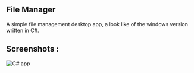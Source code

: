 ## File Manager
A simple file management desktop app, a look like of the windows version written in C#.

## Screenshots :
![C# app](https://user-images.githubusercontent.com/41545367/111701474-321ad780-883b-11eb-9b76-4027a027619c.png)
